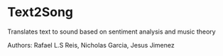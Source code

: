# Text2Song
Translates text to sound based on sentiment analysis and music theory

Authors: Rafael L.S Reis, Nicholas Garcia, Jesus Jimenez
